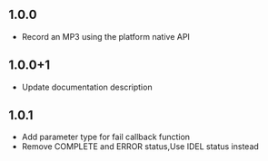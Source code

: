 ## 1.0.0

* Record an MP3 using the platform native API

## 1.0.0+1
* Update documentation description


## 1.0.1
* Add parameter type for fail callback function
* Remove COMPLETE and ERROR status,Use IDEL status instead

